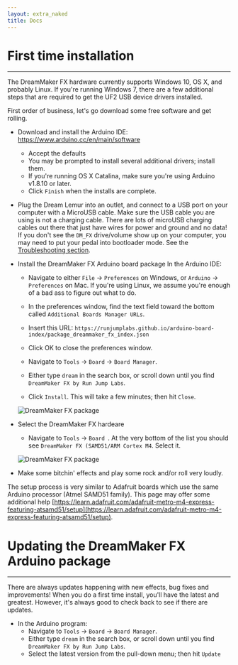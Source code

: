 ```yaml
---
layout: extra_naked
title: Docs
---
```


# First time installation 
------

The DreamMaker FX hardware currently supports Windows 10, OS X, and probably Linux.  If you're running Windows 7, there are a few additional steps that are required to get the UF2 USB device drivers installed.  

First order of business, let's go download some free software and get rolling.  

 * Download and install the Arduino IDE: https://www.arduino.cc/en/main/software
    * Accept the defaults
    * You may be prompted to install several additional drivers; install them.
    * If you're running OS X Catalina, make sure you're using Arduino v1.8.10 or later.
    * Click `Finish` when the installs are complete.

 * Plug the Dream Lemur into an outlet, and connect to a USB port on your computer with a MicroUSB cable.  Make sure the USB cable you are using is not a charging cable.  There are lots of microUSB charging cables out there that just have wires for power and ground and no data!  If you don't see the `DM_FX` drive/volume show up on your computer, you may need to put your pedal into bootloader mode.  See the [Troubleshooting section](https://www.dreammakerfx.com/troubleshooting).

 * Install the DreamMaker FX Arduino board package In the Arduino IDE:
    * Navigate to either `File` -> `Preferences` on Windows, or `Arduino` -> `Preferences` on Mac. If you're using Linux, we assume you're enough of a bad ass to figure out what to do.
    * In the preferences window, find the text field toward the bottom called `Additional Boards Manager URLs`.
    * Insert this URL: `https://runjumplabs.github.io/arduino-board-index/package_dreammaker_fx_index.json`
    * Click OK to close the preferences window.

    * Navigate to `Tools` -> `Board` -> `Board Manager`.
    * Either type `dream` in the search box, or scroll down until you find `DreamMaker FX by Run Jump Labs`.
    * Click `Install`. This will take a few minutes; then hit `Close`.

    ![DreamMaker FX package](https://runjumplabs.github.io/dreammaker_fx/assets/images/dmfx-package.png)
 
 * Select the DreamMaker FX hardeare
    * Navigate to `Tools` -> `Board `.  At the very bottom of the list you should see `DreamMaker FX (SAMD51/ARM Cortex M4`.  Select it.

    ![DreamMaker FX package](https://runjumplabs.github.io/dreammaker_fx/assets/images/select-board.png)

 * Make some bitchin' effects and play some rock and/or roll very loudly.

The setup process is very similar to Adafruit boards which use the same Arduino processor (Atmel SAMD51 family).  This page may offer some additional help [https://learn.adafruit.com/adafruit-metro-m4-express-featuring-atsamd51/setup](https://learn.adafruit.com/adafruit-metro-m4-express-featuring-atsamd51/setup). 

# Updating the DreamMaker FX Arduino package
------

There are always updates happening with new effects, bug fixes and improvements!  When you do a first time install, you'll have the latest and greatest.  However, it's always good to check back to see if there are updates.

 * In the Arduino program:
    * Navigate to `Tools` -> `Board` -> `Board Manager`.
    * Either type `dream` in the search box, or scroll down until you find `DreamMaker FX by Run Jump Labs`.
    * Select the latest version from the pull-down menu; then hit `Update`
